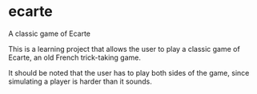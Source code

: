 # ecarte
A classic game of Ecarte

This is a learning project that allows the user to play a classic game of Ecarte, an old French trick-taking game.

It should be noted that the user has to play both sides of the game, since simulating a player is harder than it sounds.
